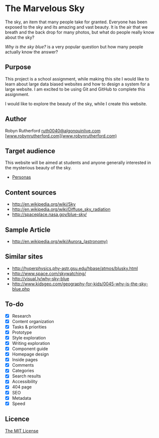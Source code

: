 # The Marvelous Sky

The sky, an item that many people take for granted. Everyone has been exposed to the sky and its amazing and vast beauty. It is the air that we breath and the back drop for many photos, but what do people really know about the sky?

*Why is the sky blue?* is a very popular question but how many people actually know the answer?

## Purpose

This project is a school assignment, while making this site I would like to learn about large data biased websites and how to design a system for a large website. I am excited to be using Git and GitHub to complete this assignment.

I would like to explore the beauty of the sky, while I create this website.

## Author

Robyn Rutherford
[ruth0040@algonquinlive.com](mailto:ruth0040@algonquinlive.com)
[www.robynrutherford.com](www.robynrutherford.com)

## Target audience

This website will be aimed at students and anyone generally interested in the mysterious beauty of the sky.

- [Personas](personas.md)

## Content sources

- <http://en.wikipedia.org/wiki/Sky>
- <http://en.wikipedia.org/wiki/Diffuse_sky_radiation>
- <http://spaceplace.nasa.gov/blue-sky/>

## Sample Article

- <http://en.wikipedia.org/wiki/Aurora_(astronomy)>

## Similar sites

- <http://hyperphysics.phy-astr.gsu.edu/hbase/atmos/blusky.html>
- <http://www.space.com/skywatching/>
- <http://visual.ly/why-sky-blue>
- <http://www.kidsgeo.com/geography-for-kids/0045-why-is-the-sky-blue.php>


## To-do

- [x] Research
- [x] Content organization
- [x] Tasks & priorities
- [x] Prototype
- [x] Style exploration
- [x] Writing exploration
- [x] Component guide
- [x] Homepage design
- [x] Inside pages
- [x] Comments
- [x] Categories
- [x] Search results
- [x] Accessibility
- [x] 404 page
- [x] SEO
- [x] Metadata
- [x] Speed

## Licence

[The MIT License](LICENSE)
